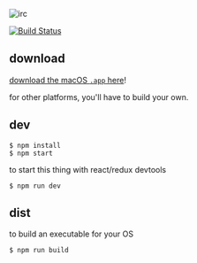![irc](https://user-images.githubusercontent.com/820696/36403462-01aac900-15b3-11e8-801b-e2b61b966a83.png)

[![Build Status](https://travis-ci.org/brandly/irc.svg?branch=master)](https://travis-ci.org/brandly/irc)

## download

[download the macOS `.app` here](https://github.com/brandly/irc/releases)!

for other platforms, you'll have to build your own.


## dev

```shell
$ npm install
$ npm start
```

to start this thing with react/redux devtools

```shell
$ npm run dev
```

## dist

to build an executable for your OS

```shell
$ npm run build
```
